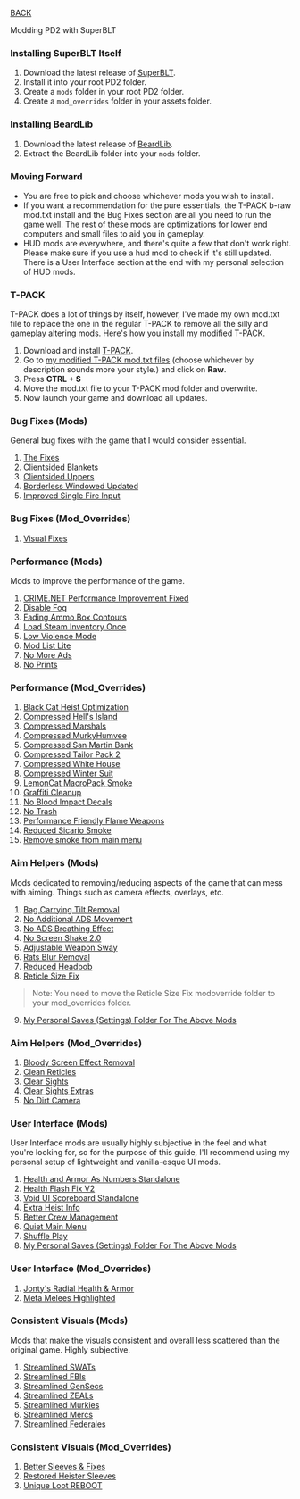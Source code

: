 
[BACK](..)

Modding PD2 with SuperBLT

### Installing SuperBLT Itself
1. Download the latest release of [SuperBLT](https://superblt.znix.xyz/#:~:text=wsock32%3Dn%2Cb%22%20%25command%25-,download%20the%20latest%20release%20dll,-%2C%0Aand%20place%20it).
2. Install it into your root PD2 folder.
3. Create a `mods` folder in your root PD2 folder.
4. Create a `mod_overrides` folder in your assets folder.

### Installing BeardLib
1. Download the latest release of [BeardLib](https://modworkshop.net/mod/14924).
2. Extract the BeardLib folder into your `mods` folder.

### Moving Forward
- You are free to pick and choose whichever mods you wish to install. 
- If you want a recommendation for the pure essentials, the T-PACK b-raw mod.txt install and the Bug Fixes section are all you need to run the game well. The rest of these mods are optimizations for lower end computers and small files to aid you in gameplay.
- HUD mods are everywhere, and there's quite a few that don't work right. Please make sure if you use a hud mod to check if it's still updated. There is a User Interface section at the end with my personal selection of HUD mods.

### T-PACK
T-PACK does a lot of things by itself, however, I've made my own mod.txt file to replace the one in the regular T-PACK to remove all the silly and gameplay altering mods. Here's how you install my modified T-PACK.
1. Download and install [T-PACK](https://pd2mods.z77.fr/t-pack.html).
2. Go to [my modified T-PACK mod.txt files](https://gist.github.com/Biblioklept/4db89e8ef03738c99b9c73bb64fa89fa) (choose whichever by description sounds more your style.) and click on **Raw**.
3. Press **CTRL + S**
4. Move the mod.txt file to your T-PACK mod folder and overwrite.
5. Now launch your game and download all updates.

### Bug Fixes (Mods)
General bug fixes with the game that I would consider essential.

1. [The Fixes](https://modworkshop.net/mod/23732)
2. [Clientsided Blankets](https://modworkshop.net/mod/32055)
3. [Clientsided Uppers](https://modworkshop.net/mod/29645)
4. [Borderless Windowed Updated](https://modworkshop.net/mod/27683)
5. [Improved Single Fire Input](https://modworkshop.net/mod/40710)

### Bug Fixes (Mod_Overrides)
1. [Visual Fixes](https://modworkshop.net/mod/37161)

### Performance (Mods)
Mods to improve the performance of the game.

1. [CRIME.NET Performance Improvement Fixed](https://modworkshop.net/mod/42769)
2. [Disable Fog](https://modworkshop.net/mod/32328)
3. [Fading Ammo Box Contours](https://modworkshop.net/mod/37310)
4. [Load Steam Inventory Once](https://modworkshop.net/mod/24008)
5. [Low Violence Mode](https://modworkshop.net/mod/14602)
6. [Mod List Lite](https://modworkshop.net/mod/40504)
7. [No More Ads](https://modworkshop.net/mod/34268)
8. [No Prints](https://modworkshop.net/mod/21549)

### Performance (Mod_Overrides)
1. [Black Cat Heist Optimization](https://modworkshop.net/mod/34645)
2. [Compressed Hell's Island](https://modworkshop.net/mod/29420)
3. [Compressed Marshals](https://modworkshop.net/mod/38240)
3. [Compressed MurkyHumvee](https://modworkshop.net/mod/25896)
4. [Compressed San Martin Bank](https://modworkshop.net/mod/29382)
5. [Compressed Tailor Pack 2](https://modworkshop.net/mod/26764)
6. [Compressed White House](https://modworkshop.net/mod/29447)
7. [Compressed Winter Suit](https://modworkshop.net/mod/25951)
8. [LemonCat MacroPack Smoke](https://modworkshop.net/mod/15173)
9. [Graffiti Cleanup](https://modworkshop.net/mod/19278)
10. [No Blood Impact Decals](https://modworkshop.net/mod/25468)
11. [No Trash](https://modworkshop.net/mod/12465)
12. [Performance Friendly Flame Weapons](https://modworkshop.net/mod/23006)
13. [Reduced Sicario Smoke](https://modworkshop.net/mod/22674)
14. [Remove smoke from main menu](https://modworkshop.net/mod/25372)

### Aim Helpers (Mods)
Mods dedicated to removing/reducing aspects of the game that can mess with aiming. Things such as camera effects, overlays, etc.

1. [Bag Carrying Tilt Removal](https://modworkshop.net/mod/16487)
2. [No Additional ADS Movement](https://modworkshop.net/mod/32461)
3. [No ADS Breathing Effect](https://modworkshop.net/mod/21246)
4. [No Screen Shake 2.0](https://modworkshop.net/mod/34446)
5. [Adjustable Weapon Sway](https://modworkshop.net/mod/33179)
6. [Rats Blur Removal](https://modworkshop.net/mod/15368)
7. [Reduced Headbob](https://modworkshop.net/mod/36376)
8. [Reticle Size Fix](https://modworkshop.net/mod/29162)
> Note: You need to move the Reticle Size Fix modoverride folder to your mod_overrides folder.
9. [My Personal Saves (Settings) Folder For The Above Mods](./dl/saves-aim.7z)

### Aim Helpers (Mod_Overrides)
1. [Bloody Screen Effect Removal](https://modworkshop.net/mod/32280)
2. [Clean Reticles](https://modworkshop.net/mod/36107)
3. [Clear Sights](https://modworkshop.net/mod/20896)
4. [Clear Sights Extras](https://modworkshop.net/mod/27788)
5. [No Dirt Camera](https://modworkshop.net/mod/833)

### User Interface (Mods)
User Interface mods are usually highly subjective in the feel and what you're looking for, so for the purpose of this guide, I'll recommend using my personal setup of lightweight and vanilla-esque UI mods.

1. [Health and Armor As Numbers Standalone](https://modworkshop.net/mod/30159)
2. [Health Flash Fix V2](https://modworkshop.net/mod/39838)
3. [Void UI Scoreboard Standalone](https://modworkshop.net/mod/30948)
4. [Extra Heist Info](https://modworkshop.net/mod/31915)
5. [Better Crew Management](https://modworkshop.net/mod/30505)
6. [Quiet Main Menu](https://modworkshop.net/mod/38037)
7. [Shuffle Play](https://modworkshop.net/mod/37959)
8. [My Personal Saves (Settings) Folder For The Above Mods](./dl/saves-hud.7z)

### User Interface (Mod_Overrides)
1. [Jonty's Radial Health & Armor](https://modworkshop.net/mod/29042)
2. [Meta Melees Highlighted](https://modworkshop.net/mod/23043)

### Consistent Visuals (Mods)
Mods that make the visuals consistent and overall less scattered than the original game. Highly subjective.

1. [Streamlined SWATs](https://modworkshop.net/mod/41726)
2. [Streamlined FBIs](https://modworkshop.net/mod/41728	)
3. [Streamlined GenSecs](https://modworkshop.net/mod/41712)
4. [Streamlined ZEALs](https://modworkshop.net/mod/41711)
5. [Streamlined Murkies](https://modworkshop.net/mod/41727)
6. [Streamlined Mercs](https://modworkshop.net/mod/41725)
7. [Streamlined Federales](https://modworkshop.net/mod/41701)

### Consistent Visuals (Mod_Overrides)
1. [Better Sleeves & Fixes](https://modworkshop.net/mod/34542)
2. [Restored Heister Sleeves](https://modworkshop.net/mod/33204)
3. [Unique Loot REBOOT](https://modworkshop.net/mod/27711)